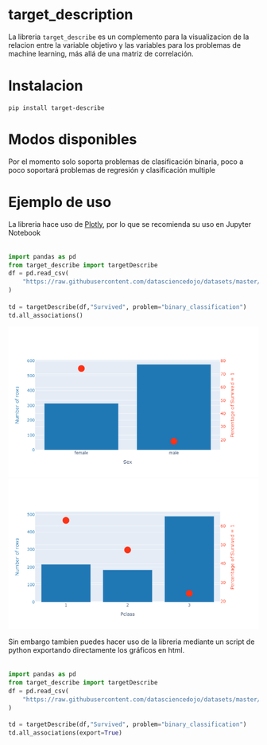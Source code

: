 # target_description

La libreria `target_describe` es un complemento para la visualizacion de la relacion entre la variable objetivo y las variables para los problemas de machine learning, más allá de una matriz de correlación.

# Instalacion

```
pip install target-describe
```

# Modos disponibles

Por el momento solo soporta problemas de clasificación binaria, poco a poco soportará problemas de regresión y clasificación multiple

# Ejemplo de uso

La libreria hace uso de [Plotly](https://plotly.com/), por lo que se recomienda su uso en Jupyter Notebook

```python

import pandas as pd
from target_describe import targetDescribe
df = pd.read_csv(
    "https://raw.githubusercontent.com/datasciencedojo/datasets/master/titanic.csv"
)

td = targetDescribe(df,"Survived", problem="binary_classification")
td.all_associations()
```

![hola](https://github.com/DanielR59/target_description/blob/main/img/Sex.png)
![hola2](https://github.com/DanielR59/target_description/blob/main/img/Pclass.png)

Sin embargo tambien puedes hacer uso de la libreria mediante un script de python exportando directamente los gráficos en html.

```python

import pandas as pd
from target_describe import targetDescribe
df = pd.read_csv(
    "https://raw.githubusercontent.com/datasciencedojo/datasets/master/titanic.csv"
)

td = targetDescribe(df,"Survived", problem="binary_classification")
td.all_associations(export=True)

```
